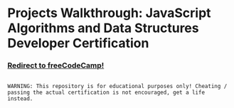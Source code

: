 <h1>Projects Walkthrough: JavaScript Algorithms and Data Structures Developer Certification</h1>
<h3><a href="https://www.freecodecamp.org/learn/javascript-algorithms-and-data-structures/">Redirect to freeCodeCamp!</a></h3>

<code>
WARNING: This repository is for educational purposes only! Cheating / passing the actual certification is not encouraged, get a life instead.
</code>
